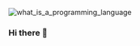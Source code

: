 ![what_is_a_programming_language](https://user-images.githubusercontent.com/70953745/140534727-65022a27-9226-4ea2-a1d4-4a89d764ec3b.jpg)
### Hi there 👋


<!--
**Shura-mint213/Shura-mint213** is a ✨ _special_ ✨ repository because its `README.md` (this file) appears on your GitHub profile.

Here are some ideas to get you started:

- 🔭 I’m currently working on ...
- 🌱 I’m currently learning ...
- 👯 I’m looking to collaborate on ...
- 🤔 I’m looking for help with ...
- 💬 Ask me about ...
- 📫 How to reach me: ...
- 😄 Pronouns: ...
- ⚡ Fun fact: ...
-->
